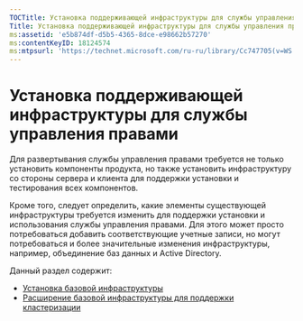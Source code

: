 ```yaml
---
TOCTitle: Установка поддерживающей инфраструктуры для службы управления правами
Title: Установка поддерживающей инфраструктуры для службы управления правами
ms:assetid: 'e5b874df-d5b5-4365-8dce-e98662b57270'
ms:contentKeyID: 18124574
ms:mtpsurl: 'https://technet.microsoft.com/ru-ru/library/Cc747705(v=WS.10)'
---
```


Установка поддерживающей инфраструктуры для службы управления правами
=====================================================================

Для развертывания службы управления правами требуется не только установить компоненты продукта, но также установить инфраструктуру со стороны сервера и клиента для поддержки установки и тестирования всех компонентов.

Кроме того, следует определить, какие элементы существующей инфраструктуры требуется изменить для поддержки установки и использования службы управления правами. Для этого может просто потребоваться добавить соответствующие учетные записи, но могут потребоваться и более значительные изменения инфраструктуры, например, объединение баз данных и Active Directory.

Данный раздел содержит:

-   [Установка базовой инфраструктуры](https://technet.microsoft.com/3a0a3a47-e755-4455-bb22-0e05053723e4)
-   [Расширение базовой инфраструктуры для поддержки кластеризации](https://technet.microsoft.com/78f0f2f0-a075-409c-9f46-26eb62d1d05b)
